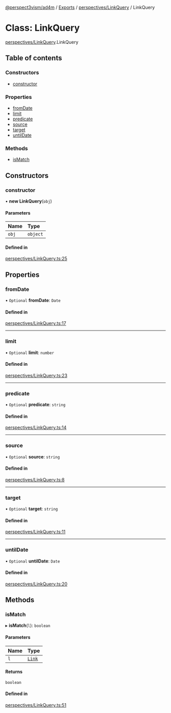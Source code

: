 [@perspect3vism/ad4m](../README.md) / [Exports](../modules.md) / [perspectives/LinkQuery](../modules/perspectives_LinkQuery.md) / LinkQuery

# Class: LinkQuery

[perspectives/LinkQuery](../modules/perspectives_LinkQuery.md).LinkQuery

## Table of contents

### Constructors

- [constructor](perspectives_LinkQuery.LinkQuery.md#constructor)

### Properties

- [fromDate](perspectives_LinkQuery.LinkQuery.md#fromdate)
- [limit](perspectives_LinkQuery.LinkQuery.md#limit)
- [predicate](perspectives_LinkQuery.LinkQuery.md#predicate)
- [source](perspectives_LinkQuery.LinkQuery.md#source)
- [target](perspectives_LinkQuery.LinkQuery.md#target)
- [untilDate](perspectives_LinkQuery.LinkQuery.md#untildate)

### Methods

- [isMatch](perspectives_LinkQuery.LinkQuery.md#ismatch)

## Constructors

### constructor

• **new LinkQuery**(`obj`)

#### Parameters

| Name | Type |
| :------ | :------ |
| `obj` | `object` |

#### Defined in

[perspectives/LinkQuery.ts:25](https://github.com/perspect3vism/ad4m/blob/2628235/src/perspectives/LinkQuery.ts#L25)

## Properties

### fromDate

• `Optional` **fromDate**: `Date`

#### Defined in

[perspectives/LinkQuery.ts:17](https://github.com/perspect3vism/ad4m/blob/2628235/src/perspectives/LinkQuery.ts#L17)

___

### limit

• `Optional` **limit**: `number`

#### Defined in

[perspectives/LinkQuery.ts:23](https://github.com/perspect3vism/ad4m/blob/2628235/src/perspectives/LinkQuery.ts#L23)

___

### predicate

• `Optional` **predicate**: `string`

#### Defined in

[perspectives/LinkQuery.ts:14](https://github.com/perspect3vism/ad4m/blob/2628235/src/perspectives/LinkQuery.ts#L14)

___

### source

• `Optional` **source**: `string`

#### Defined in

[perspectives/LinkQuery.ts:8](https://github.com/perspect3vism/ad4m/blob/2628235/src/perspectives/LinkQuery.ts#L8)

___

### target

• `Optional` **target**: `string`

#### Defined in

[perspectives/LinkQuery.ts:11](https://github.com/perspect3vism/ad4m/blob/2628235/src/perspectives/LinkQuery.ts#L11)

___

### untilDate

• `Optional` **untilDate**: `Date`

#### Defined in

[perspectives/LinkQuery.ts:20](https://github.com/perspect3vism/ad4m/blob/2628235/src/perspectives/LinkQuery.ts#L20)

## Methods

### isMatch

▸ **isMatch**(`l`): `boolean`

#### Parameters

| Name | Type |
| :------ | :------ |
| `l` | [`Link`](links_Links.Link.md) |

#### Returns

`boolean`

#### Defined in

[perspectives/LinkQuery.ts:51](https://github.com/perspect3vism/ad4m/blob/2628235/src/perspectives/LinkQuery.ts#L51)
